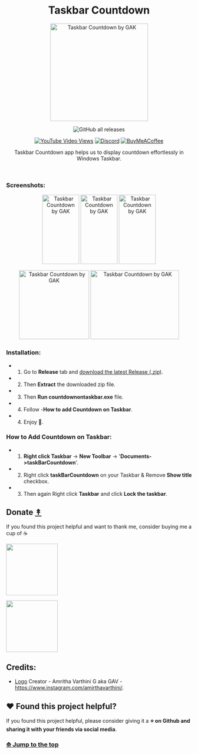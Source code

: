 <div align="center">
<h1>Taskbar Countdown</h1>
<p align="center">

<a  href="https://user-images.githubusercontent.com/49812701/188447832-6a78cffa-636c-4e4f-8512-6b787c0ad8dd.png" ><img  width="265" height="265" alt="Taskbar Countdown by GAK" title="Taskbar Countdown" src="https://user-images.githubusercontent.com/49812701/188447832-6a78cffa-636c-4e4f-8512-6b787c0ad8dd.png"></a>
</p>
 
 ![GitHub all releases](https://img.shields.io/github/downloads/Arvinth-Krishna/taskbar-countdown/total?style=for-the-badge)
 
 <div align="center">
<a href="https://www.youtube.com/playlist?list=PLwfmXAeVRyvkiFj_kyodNsd2uUa-0yrAG"><img alt="YouTube Video Views" src="https://img.shields.io/youtube/views/HbqW0zCIZYg?style=social"></a> <a href="https://discord.gg/SMJ44xQz7p"><img alt="Discord" src="https://img.shields.io/discord/866341547042013244?color=%235465DE&label=Discord&logo=discord&logoColor=white"></a> <a href="https://www.buymeacoffee.com/ArvinthKrishna"><img alt="BuyMeACoffee" src="https://badgen.net/badge/icon/buymeacoffee?icon=buymeacoffee&label"></a>
</div>
 
Taskbar Countdown app helps us to display countdown effortlessly in Windows Taskbar.
 
</div>
 
 <br>
 
 ### Screenshots:
 
 
<p align="center">
  <img  width="100" height="187.5"  alt="Taskbar Countdown by GAK" title="Takbar_Countdown - Home Screen" src="https://user-images.githubusercontent.com/49812701/188782573-c4ad50c5-3661-4ef7-ae22-87d5b9b58760.png">
  <img  width="100" height="187.5"  alt="Taskbar Countdown by GAK" title="Taskbar_Countdown - Countdown Adder Screen" src="https://user-images.githubusercontent.com/49812701/188782669-56a57458-e720-4bac-9ab6-01476ce337e6.png">
  <img  width="100" height="187.5"  alt="Taskbar Countdown by GAK" title="Taskbar_Countdown - Settings Screen" src="https://user-images.githubusercontent.com/49812701/188782765-e5e69f1c-3780-40b1-8d2e-5481e60c02b0.png">

 
<p align="center">
  <img  width="190" height="187.5"  alt="Taskbar Countdown by GAK" title="Taskbar_Countdown - System Tray" src="https://user-images.githubusercontent.com/49812701/188798136-787d6bc6-8d05-458d-8663-431d07184ca9.png">
  <img  width="240" height="187.5"  alt="Taskbar Countdown by GAK" title="Taskbar_Countdown - Countdown on Taskbar + System Tray" src="https://user-images.githubusercontent.com/49812701/188794333-0170dbd1-830a-4d0e-8b02-ebce4e36ea97.png">
</p>
  
  
  ### Installation:
  
 * 1) Go to **Release** tab and [download the latest Release (.zip)](https://github.com/Arvinth-Krishna/taskbar-countdown/releases/download/v1.0.0/countdown_taskbar_v1.0.0.zip).
 * 2) Then **Extract** the downloaded zip file.
 * 3) Then **Run countdownontaskbar.exe** file.
 * 4) Follow -**How to add Countdown on Taskbar**.
 * 4) Enjoy 🥳.

  ### How to Add Countdown on Taskbar:
  
 * 1) **Right click Taskbar** -> **New Toolbar** -> '**Documents->taskBarCountdown**'.
 * 2) Right click **taskBarCountdown** on your Taskbar & Remove **Show title** checkbox.
 * 3) Then again Right click **Taskbar** and click **Lock the taskbar**.
 

## Donate  [↟](https://github.com/Arvinth-Krishna/Reco-PC-Server#quick-jumps) 

	
If you found this project helpful and want to thank me, consider buying me a cup of ☕


<a href="https://www.paypal.com/paypalme/gak15"><img width="140" src="https://cdn.pixabay.com/photo/2015/05/26/09/37/paypal-784404__480.png"></a>


<a href="https://www.buymeacoffee.com/ArvinthKrishna"><img width="140"  src="https://github.com/appcraftstudio/buymeacoffee/raw/master/Images/snapshot-bmc-button.png"></a>

	

## Credits:

* [Logo](https://github.com/Arvinth-Krishna/taskbar-countdown#taskbar-countdown) Creator - Amritha Varthini G aka GAV - https://www.instagram.com/amirthavarthini/.


## ❤️ Found this project helpful?
If you found this project helpful, please consider giving it a **⭐ on Github and sharing it with your friends via social media**.


### [⟰ Jump to the top](https://github.com/Arvinth-Krishna/taskbar-countdown#taskbar-countdown)
